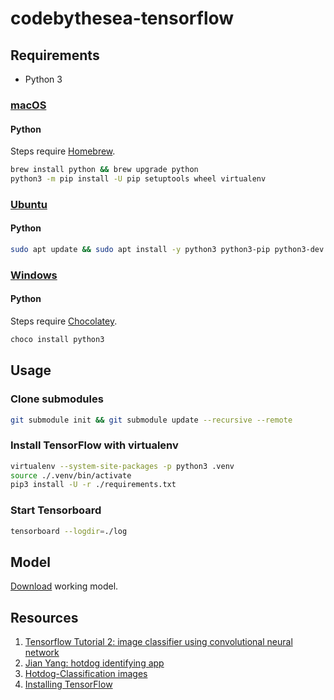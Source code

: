 # codebythesea-tensorflow

## Requirements

* Python 3

### [macOS](https://www.tensorflow.org/install/install_mac)

#### Python

Steps require [Homebrew](https://brew.sh).

```bash
brew install python && brew upgrade python
python3 -m pip install -U pip setuptools wheel virtualenv
```

### [Ubuntu](https://www.tensorflow.org/install/install_linux)

#### Python

```bash
sudo apt update && sudo apt install -y python3 python3-pip python3-dev
```

### [Windows](https://www.tensorflow.org/install/install_windows)

#### Python

Steps require [Chocolatey](https://chocolatey.org/).

```bash
choco install python3
```

## Usage

### Clone submodules

```bash
git submodule init && git submodule update --recursive --remote
```

### Install TensorFlow with virtualenv

```bash
virtualenv --system-site-packages -p python3 .venv
source ./.venv/bin/activate
pip3 install -U -r ./requirements.txt
```

### Start Tensorboard

```bash
tensorboard --logdir=./log
```

## Model

[Download](https://drive.google.com/drive/folders/1sNl2_bu-iNKbUyB0lBi55-SygrPwJK8p?usp=sharing) working model.

## Resources

1. [Tensorflow Tutorial 2: image classifier using convolutional neural network](http://cv-tricks.com/tensorflow-tutorial/training-convolutional-neural-network-for-image-classification/)
2. [Jian Yang: hotdog identifying app](https://www.youtube.com/watch?v=vIci3C4JkL0
)
3. [Hotdog-Classification images](https://github.com/hayzamjs/Hotdog-Classification/tree/master/images
)
4. [Installing TensorFlow
](https://www.tensorflow.org/install/)
